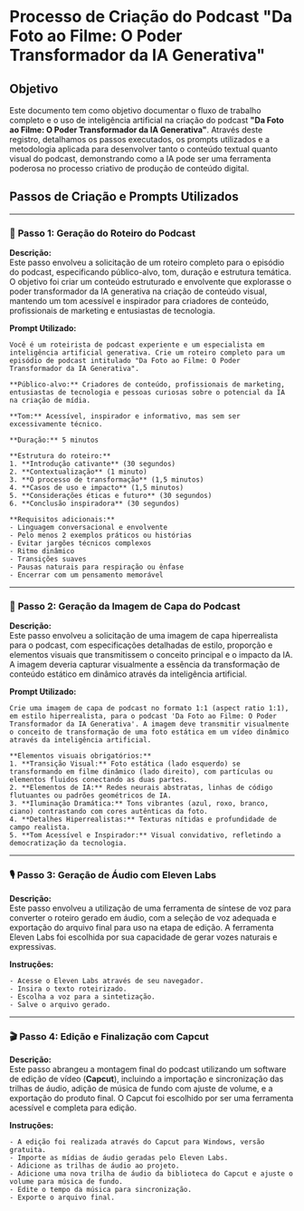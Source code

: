 # Processo de Criação do Podcast **"Da Foto ao Filme: O Poder Transformador da IA Generativa"**

## Objetivo

Este documento tem como objetivo documentar o fluxo de trabalho completo e o uso de inteligência artificial na criação do podcast **"Da Foto ao Filme: O Poder Transformador da IA Generativa"**. Através deste registro, detalhamos os passos executados, os prompts utilizados e a metodologia aplicada para desenvolver tanto o conteúdo textual quanto visual do podcast, demonstrando como a IA pode ser uma ferramenta poderosa no processo criativo de produção de conteúdo digital.

## Passos de Criação e Prompts Utilizados

---

### 📌 **Passo 1: Geração do Roteiro do Podcast**

**Descrição:**  
Este passo envolveu a solicitação de um roteiro completo para o episódio do podcast, especificando público-alvo, tom, duração e estrutura temática. O objetivo foi criar um conteúdo estruturado e envolvente que explorasse o poder transformador da IA generativa na criação de conteúdo visual, mantendo um tom acessível e inspirador para criadores de conteúdo, profissionais de marketing e entusiastas de tecnologia.

**Prompt Utilizado:**

```
Você é um roteirista de podcast experiente e um especialista em inteligência artificial generativa. Crie um roteiro completo para um episódio de podcast intitulado "Da Foto ao Filme: O Poder Transformador da IA Generativa".

**Público-alvo:** Criadores de conteúdo, profissionais de marketing, entusiastas de tecnologia e pessoas curiosas sobre o potencial da IA na criação de mídia.

**Tom:** Acessível, inspirador e informativo, mas sem ser excessivamente técnico.

**Duração:** 5 minutos

**Estrutura do roteiro:**
1. **Introdução cativante** (30 segundos)
2. **Contextualização** (1 minuto)
3. **O processo de transformação** (1,5 minutos)
4. **Casos de uso e impacto** (1,5 minutos)
5. **Considerações éticas e futuro** (30 segundos)
6. **Conclusão inspiradora** (30 segundos)

**Requisitos adicionais:**
- Linguagem conversacional e envolvente
- Pelo menos 2 exemplos práticos ou histórias
- Evitar jargões técnicos complexos
- Ritmo dinâmico
- Transições suaves
- Pausas naturais para respiração ou ênfase
- Encerrar com um pensamento memorável
```

---

### 🎨 **Passo 2: Geração da Imagem de Capa do Podcast**

**Descrição:**  
Este passo envolveu a solicitação de uma imagem de capa hiperrealista para o podcast, com especificações detalhadas de estilo, proporção e elementos visuais que transmitissem o conceito principal e o impacto da IA. A imagem deveria capturar visualmente a essência da transformação de conteúdo estático em dinâmico através da inteligência artificial.

**Prompt Utilizado:**

```
Crie uma imagem de capa de podcast no formato 1:1 (aspect ratio 1:1), em estilo hiperrealista, para o podcast 'Da Foto ao Filme: O Poder Transformador da IA Generativa'. A imagem deve transmitir visualmente o conceito de transformação de uma foto estática em um vídeo dinâmico através da inteligência artificial.

**Elementos visuais obrigatórios:**
1. **Transição Visual:** Foto estática (lado esquerdo) se transformando em filme dinâmico (lado direito), com partículas ou elementos fluidos conectando as duas partes.
2. **Elementos de IA:** Redes neurais abstratas, linhas de código flutuantes ou padrões geométricos de IA.
3. **Iluminação Dramática:** Tons vibrantes (azul, roxo, branco, ciano) contrastando com cores autênticas da foto.
4. **Detalhes Hiperrealistas:** Texturas nítidas e profundidade de campo realista.
5. **Tom Acessível e Inspirador:** Visual convidativo, refletindo a democratização da tecnologia.
```

---

### 🎙️ **Passo 3: Geração de Áudio com Eleven Labs**

**Descrição:**  
Este passo envolveu a utilização de uma ferramenta de síntese de voz para converter o roteiro gerado em áudio, com a seleção de voz adequada e exportação do arquivo final para uso na etapa de edição. A ferramenta Eleven Labs foi escolhida por sua capacidade de gerar vozes naturais e expressivas.

**Instruções:**

```
- Acesse o Eleven Labs através de seu navegador.
- Insira o texto roteirizado.
- Escolha a voz para a sintetização.
- Salve o arquivo gerado.
```

---

### 🎬 **Passo 4: Edição e Finalização com Capcut**

**Descrição:**  
Este passo abrangeu a montagem final do podcast utilizando um software de edição de vídeo (**Capcut**), incluindo a importação e sincronização das trilhas de áudio, adição de música de fundo com ajuste de volume, e a exportação do produto final. O Capcut foi escolhido por ser uma ferramenta acessível e completa para edição.

**Instruções:**

```
- A edição foi realizada através do Capcut para Windows, versão gratuita.
- Importe as mídias de áudio geradas pelo Eleven Labs.
- Adicione as trilhas de áudio ao projeto.
- Adicione uma nova trilha de áudio da biblioteca do Capcut e ajuste o volume para música de fundo.
- Edite o tempo da música para sincronização.
- Exporte o arquivo final.
```


